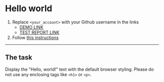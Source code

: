 # Hello world
1. Replace `<your_account>` with your Github username in the links
    - [DEMO LINK](https://<misha-lysak>.github.io/layout_hello-world/) <br>
    - [TEST REPORT LINK](https://<misha-lysak>.github.io/layout_hello-world/report/html_report/)
2. Follow [this instructions](https://mate-academy.github.io/layout_task-guideline/)
___

## The task 
Display the "Hello, world!" text with the default browser styling. Please do not 
use any enclosing tags like `<h1>` or `<p>`.
